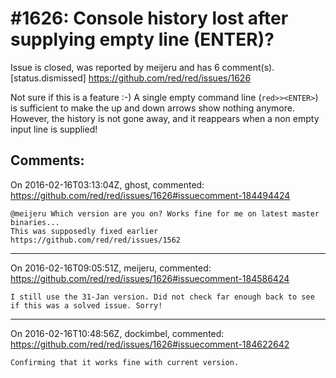 
#1626: Console history lost after supplying empty line (ENTER)?
================================================================================
Issue is closed, was reported by meijeru and has 6 comment(s).
[status.dismissed]
<https://github.com/red/red/issues/1626>

Not sure if this is a feature :-) A single empty command line (`red>><ENTER>`) is sufficient to make the up and down arrows show nothing anymore. However, the history is not gone away, and it reappears when a non empty input line is supplied!



Comments:
--------------------------------------------------------------------------------

On 2016-02-16T03:13:04Z, ghost, commented:
<https://github.com/red/red/issues/1626#issuecomment-184494424>

    @meijeru Which version are you on? Works fine for me on latest master binaries...
    This was supposedly fixed earlier https://github.com/red/red/issues/1562

--------------------------------------------------------------------------------

On 2016-02-16T09:05:51Z, meijeru, commented:
<https://github.com/red/red/issues/1626#issuecomment-184586424>

    I still use the 31-Jan version. Did not check far enough back to see if this was a solved issue. Sorry!

--------------------------------------------------------------------------------

On 2016-02-16T10:48:56Z, dockimbel, commented:
<https://github.com/red/red/issues/1626#issuecomment-184622642>

    Confirming that it works fine with current version.

